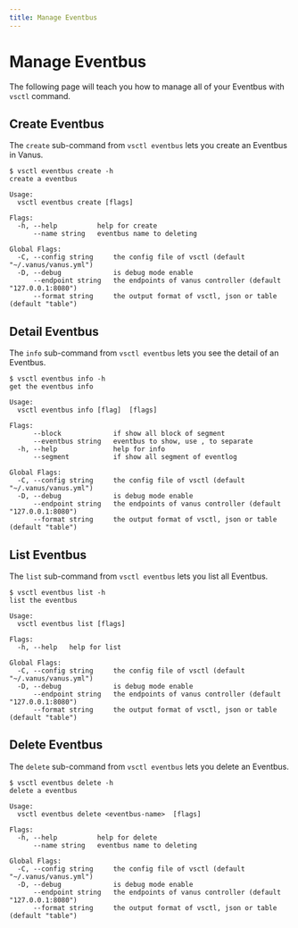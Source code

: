```yaml
---
title: Manage Eventbus
---
```


# Manage Eventbus

The following page will teach you how to manage all of your Eventbus with `vsctl` command.

## Create Eventbus

The `create` sub-command from `vsctl eventbus` lets you create an Eventbus in Vanus.

```console
$ vsctl eventbus create -h         
create a eventbus

Usage:
  vsctl eventbus create [flags]

Flags:
  -h, --help          help for create
      --name string   eventbus name to deleting

Global Flags:
  -C, --config string     the config file of vsctl (default "~/.vanus/vanus.yml")
  -D, --debug             is debug mode enable
      --endpoint string   the endpoints of vanus controller (default "127.0.0.1:8080")
      --format string     the output format of vsctl, json or table (default "table")
```

## Detail Eventbus

The `info` sub-command from `vsctl eventbus` lets you see the detail of an Eventbus.

```console
$ vsctl eventbus info -h
get the eventbus info

Usage:
  vsctl eventbus info [flag]  [flags]

Flags:
      --block             if show all block of segment
      --eventbus string   eventbus to show, use , to separate
  -h, --help              help for info
      --segment           if show all segment of eventlog

Global Flags:
  -C, --config string     the config file of vsctl (default "~/.vanus/vanus.yml")
  -D, --debug             is debug mode enable
      --endpoint string   the endpoints of vanus controller (default "127.0.0.1:8080")
      --format string     the output format of vsctl, json or table (default "table")
```

## List Eventbus

The `list` sub-command from `vsctl eventbus` lets you list all Eventbus.

```console
$ vsctl eventbus list -h
list the eventbus

Usage:
  vsctl eventbus list [flags]

Flags:
  -h, --help   help for list

Global Flags:
  -C, --config string     the config file of vsctl (default "~/.vanus/vanus.yml")
  -D, --debug             is debug mode enable
      --endpoint string   the endpoints of vanus controller (default "127.0.0.1:8080")
      --format string     the output format of vsctl, json or table (default "table")
```

## Delete Eventbus

The `delete` sub-command from `vsctl eventbus` lets you delete an Eventbus.

```console
$ vsctl eventbus delete -h
delete a eventbus

Usage:
  vsctl eventbus delete <eventbus-name>  [flags]

Flags:
  -h, --help          help for delete
      --name string   eventbus name to deleting

Global Flags:
  -C, --config string     the config file of vsctl (default "~/.vanus/vanus.yml")
  -D, --debug             is debug mode enable
      --endpoint string   the endpoints of vanus controller (default "127.0.0.1:8080")
      --format string     the output format of vsctl, json or table (default "table")
```
